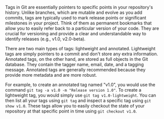 Tags in Git are essentially pointers to specific points in your repository's history. Unlike branches, which are mutable and evolve as you add commits, tags are typically used to mark release points or significant milestones in your project. Think of them as permanent bookmarks that allow you to easily refer back to a particular version of your code. They are crucial for versioning and provide a clear and understandable way to identify releases (e.g., v1.0, v2.0-beta).

There are two main types of tags: lightweight and annotated. Lightweight tags are simply pointers to a commit and don't store any extra information. Annotated tags, on the other hand, are stored as full objects in the Git database. They contain the tagger name, email, date, and a tagging message. Annotated tags are generally recommended because they provide more metadata and are more robust.

For example, to create an annotated tag named "v1.0", you would use the command `git tag -a v1.0 -m "Release version 1.0"`. To create a lightweight tag, you would simply use `git tag v1.0-lightweight`. You can then list all your tags using `git tag` and inspect a specific tag using `git show v1.0`. These tags allow you to easily checkout the state of your repository at that specific point in time using `git checkout v1.0`.